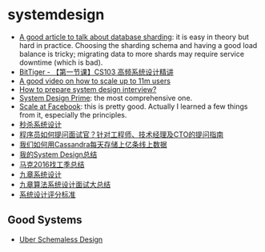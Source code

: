 # systemdesign
* [A good article to talk about database sharding](http://www.25hoursaday.com/weblog/2009/01/16/BuildingScalableDatabasesProsAndConsOfVariousDatabaseShardingSchemes.aspx): it is easy in theory but hard in practice. Choosing the sharding schema and having a good load balance is tricky; migrating data to more shards may require service downtime (which is bad).
* [BitTiger - 【第一节课】CS103 高频系统设计精讲](https://www.bittiger.io/classpage/2gpdkpxGQegerMnAP)
* [A good video on how to scale up to 11m users](https://www.youtube.com/watch?v=vg5onp8TU6Q)
* [How to prepare system design interview?](https://www.quora.com/How-do-I-prepare-to-answer-design-questions-in-a-technical-interview?redirected_qid=1500023)
* [System Design Prime](https://github.com/donnemartin/system-design-primer): the most comprehensive one.
* [Scale at Facebook](https://www.infoq.com/presentations/Scale-at-Facebook): this is pretty good. Actually I learned a few things from it, especially the principles.
* [秒杀系统设计](http://blog.csdn.net/v_july_v/article/details/6279498)
* [程序员如何提问面试官？针对工程师、技术经理及CTO的提问指南](
https://mp.weixin.qq.com/s?__biz=MzAwMDU1MTE1OQ==&mid=2653548609&idx=1&sn=4c76d4e83ef5def978a496dcb124dcee&chksm=813a61d9b64de8cf6bc8eb8dedbce187881f468886842e24a1af2685ef40d815dc961fc458b6&mpshare=1&scene=1&srcid=0420e1rMvdQRGUwehIGGdUj8&key=126df665731994ec774ec85abbc511ff14e82136ecdd21b89a7419d79bbb07da7e728f336376f797ef4b35ab3164f54d4dc9054617577e285c90efad12e45bb5acf94e93aeb0c5b91dd891a35cd829eb&ascene=0&uin=MTI0MjAwNDczMw%3D%3D&devicetype=iMac+MacBookPro13%2C2+OSX+OSX+10.12.3+build(16D32)&version=12020110&nettype=WIFI&fontScale=100&pass_ticket=JQSKDQ0hT2Q3vDcliz0TduPZJTwupFbRF7tWVU%2B6n1%2FQkQbu0LCsnTZE0Y%2Fg70PG)
* [我们如何用Cassandra每天存储上亿条线上数据](http://mp.weixin.qq.com/s?__biz=MzAwMDU1MTE1OQ==&mid=2653548605&idx=1&sn=d9bf0f57ed4bc1c0fca75b980ba8cddb&chksm=813a61a5b64de8b3c61eccaf71e1e2d835dba955a306328361807cec9adfbdbc682831e4e5c8&scene=21#wechat_redirect)
* [我的System Design总结](https://www.mitbbs.com/mwap/forum/article.php?board=JobHunting&groupid=32777529&content_type=all)
* [马克2016找工季总结](http://www.1point3acres.com/bbs/forum.php?mod=viewthread&tid=202532&from=singlemessage&isappinstalled=1)
* [九章系统设计](http://www.jiuzhang.com/article/?tags=system-design)
* [九章算法系统设计面试大总结](https://zhuanlan.zhihu.com/p/26173608)
* [系统设计评分标准](https://mp.weixin.qq.com/s?__biz=MzA5MzE4MjgyMw==&mid=2649455062&idx=1&sn=8a39f11e942c38f38da2160d1cc7579a&mpshare=1&scene=1&srcid=0317sQoks5VOuRCajevFG9vw&key=b16de343c5ecfc5161aa66c7210fd6442ba8a3f5128cb6a8b029c7baa5dfe3b7067d7fc16256c3d873e96052e90ff7317e9e89437a77d8295f2db16351df4d7d3a6421831a55bb2ea27e249d93406337&ascene=0&uin=MTUyMzg3NjAwMA%3D%3D&devicetype=iMac+MacBookAir7%2C1+OSX+OSX+10.12.3+build(16D32)&version=12020010&nettype=WIFI&fontScale=100&pass_ticket=0AiIToHJN8yqpuqRAsA5PaaQMJr8KtvlnZ2EqkX0zx%2BEZweRvHKyF%2ByjmycpUbVn)

## Good Systems
* [Uber Schemaless Design](https://eng.uber.com/schemaless-part-one/)
